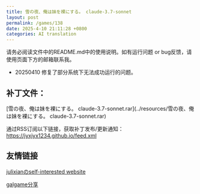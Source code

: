 ```yaml
---
title: 雪の夜、俺は妹を裸にする。 claude-3.7-sonnet
layout: post
permalink: /games/138
date: 2025-4-10 21:11:28 +0800
categories: AI translation
---
```



请务必阅读文件中的README.md中的使用说明。如有运行问题 or bug反馈，请使用页面下方的邮箱联系我。

- 20250410 修复了部分系统下无法成功运行的问题。

## 补丁文件：

[雪の夜、俺は妹を裸にする。 claude-3.7-sonnet.rar](../resources/雪の夜、俺は妹を裸にする。 claude-3.7-sonnet.rar)

 

通过RSS订阅以下链接，获取补丁发布/更新通知：https://jyxjyx1234.github.io/feed.xml

## 友情链接

[julixianのself-interested website](https://julixian-siw.worldsystem.top/) 

[galgame分享](https://t.me/galgpt)